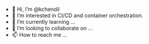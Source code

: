 - 👋 Hi, I’m @kchendil
- 👀 I’m interested in CI/CD and container orchestration.
- 🌱 I’m currently learning ...
- 💞️ I’m looking to collaborate on ...
- 📫 How to reach me ...

<!---
kchendil/kchendil is a ✨ special ✨ repository because its `README.md` (this file) appears on your GitHub profile.
You can click the Preview link to take a look at your changes.
--->
